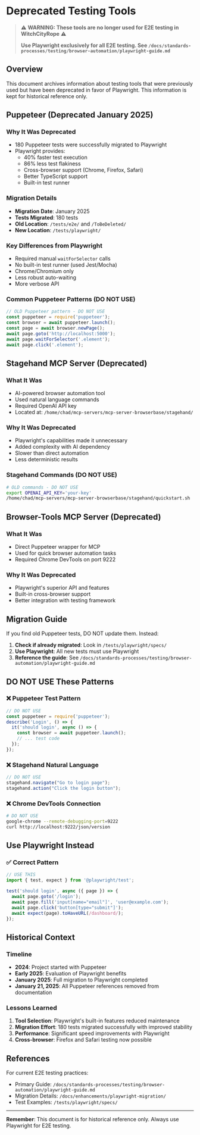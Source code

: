 # Deprecated Testing Tools

> ⚠️ **WARNING: These tools are no longer used for E2E testing in WitchCityRope** ⚠️
> 
> **Use Playwright exclusively for all E2E testing. See `/docs/standards-processes/testing/browser-automation/playwright-guide.md`**

## Overview

This document archives information about testing tools that were previously used but have been deprecated in favor of Playwright. This information is kept for historical reference only.

## Puppeteer (Deprecated January 2025)

### Why It Was Deprecated
- 180 Puppeteer tests were successfully migrated to Playwright
- Playwright provides:
  - 40% faster test execution
  - 86% less test flakiness
  - Cross-browser support (Chrome, Firefox, Safari)
  - Better TypeScript support
  - Built-in test runner

### Migration Details
- **Migration Date**: January 2025
- **Tests Migrated**: 180 tests
- **Old Location**: `/tests/e2e/` and `/ToBeDeleted/`
- **New Location**: `/tests/playwright/`

### Key Differences from Playwright
- Required manual `waitForSelector` calls
- No built-in test runner (used Jest/Mocha)
- Chrome/Chromium only
- Less robust auto-waiting
- More verbose API

### Common Puppeteer Patterns (DO NOT USE)
```javascript
// OLD Puppeteer pattern - DO NOT USE
const puppeteer = require('puppeteer');
const browser = await puppeteer.launch();
const page = await browser.newPage();
await page.goto('http://localhost:5000');
await page.waitForSelector('.element');
await page.click('.element');
```

## Stagehand MCP Server (Deprecated)

### What It Was
- AI-powered browser automation tool
- Used natural language commands
- Required OpenAI API key
- Located at: `/home/chad/mcp-servers/mcp-server-browserbase/stagehand/`

### Why It Was Deprecated
- Playwright's capabilities made it unnecessary
- Added complexity with AI dependency
- Slower than direct automation
- Less deterministic results

### Stagehand Commands (DO NOT USE)
```bash
# OLD commands - DO NOT USE
export OPENAI_API_KEY='your-key'
/home/chad/mcp-servers/mcp-server-browserbase/stagehand/quickstart.sh
```

## Browser-Tools MCP Server (Deprecated)

### What It Was
- Direct Puppeteer wrapper for MCP
- Used for quick browser automation tasks
- Required Chrome DevTools on port 9222

### Why It Was Deprecated
- Playwright's superior API and features
- Built-in cross-browser support
- Better integration with testing framework

## Migration Guide

If you find old Puppeteer tests, DO NOT update them. Instead:

1. **Check if already migrated**: Look in `/tests/playwright/specs/`
2. **Use Playwright**: All new tests must use Playwright
3. **Reference the guide**: See `/docs/standards-processes/testing/browser-automation/playwright-guide.md`

## DO NOT USE These Patterns

### ❌ Puppeteer Test Pattern
```javascript
// DO NOT USE
const puppeteer = require('puppeteer');
describe('Login', () => {
  it('should login', async () => {
    const browser = await puppeteer.launch();
    // ... test code
  });
});
```

### ❌ Stagehand Natural Language
```javascript
// DO NOT USE
stagehand.navigate("Go to login page");
stagehand.action("Click the login button");
```

### ❌ Chrome DevTools Connection
```bash
# DO NOT USE
google-chrome --remote-debugging-port=9222
curl http://localhost:9222/json/version
```

## Use Playwright Instead

### ✅ Correct Pattern
```typescript
// USE THIS
import { test, expect } from '@playwright/test';

test('should login', async ({ page }) => {
  await page.goto('/login');
  await page.fill('input[name="email"]', 'user@example.com');
  await page.click('button[type="submit"]');
  await expect(page).toHaveURL(/dashboard/);
});
```

## Historical Context

### Timeline
- **2024**: Project started with Puppeteer
- **Early 2025**: Evaluation of Playwright benefits
- **January 2025**: Full migration to Playwright completed
- **January 21, 2025**: All Puppeteer references removed from documentation

### Lessons Learned
1. **Tool Selection**: Playwright's built-in features reduced maintenance
2. **Migration Effort**: 180 tests migrated successfully with improved stability
3. **Performance**: Significant speed improvements with Playwright
4. **Cross-browser**: Firefox and Safari testing now possible

## References

For current E2E testing practices:
- Primary Guide: `/docs/standards-processes/testing/browser-automation/playwright-guide.md`
- Migration Details: `/docs/enhancements/playwright-migration/`
- Test Examples: `/tests/playwright/specs/`

---

**Remember**: This document is for historical reference only. Always use Playwright for E2E testing.